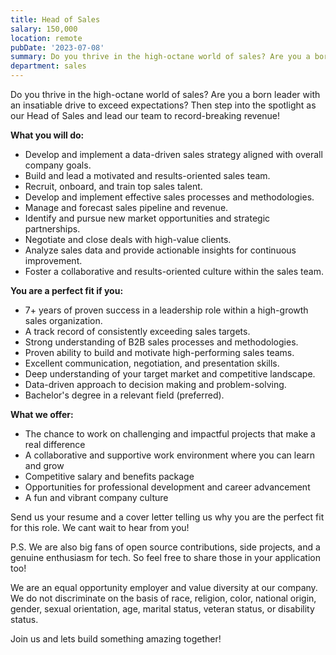 ```yaml
---
title: Head of Sales
salary: 150,000
location: remote
pubDate: '2023-07-08'
summary: Do you thrive in the high-octane world of sales? Are you a born leader with an insatiable drive to exceed expectations? Then step into the spotlight as our Head of Sales and lead our team to record-breaking revenue!
department: sales
---
```


Do you thrive in the high-octane world of sales? Are you a born leader with an insatiable drive to exceed expectations? Then step into the spotlight as our Head of Sales and lead our team to record-breaking revenue!

**What you will do:**

- Develop and implement a data-driven sales strategy aligned with overall company goals.
- Build and lead a motivated and results-oriented sales team.
- Recruit, onboard, and train top sales talent.
- Develop and implement effective sales processes and methodologies.
- Manage and forecast sales pipeline and revenue.
- Identify and pursue new market opportunities and strategic partnerships.
- Negotiate and close deals with high-value clients.
- Analyze sales data and provide actionable insights for continuous improvement.
- Foster a collaborative and results-oriented culture within the sales team.

**You are a perfect fit if you:**

- 7+ years of proven success in a leadership role within a high-growth sales organization.
- A track record of consistently exceeding sales targets.
- Strong understanding of B2B sales processes and methodologies.
- Proven ability to build and motivate high-performing sales teams.
- Excellent communication, negotiation, and presentation skills.
- Deep understanding of your target market and competitive landscape.
- Data-driven approach to decision making and problem-solving.
- Bachelor's degree in a relevant field (preferred).

**What we offer:**

- The chance to work on challenging and impactful projects that make a real difference
- A collaborative and supportive work environment where you can learn and grow
- Competitive salary and benefits package
- Opportunities for professional development and career advancement
- A fun and vibrant company culture

Send us your resume and a cover letter telling us why you are the perfect fit for this role. We cant wait to hear from you!

P.S. We are also big fans of open source contributions, side projects, and a genuine enthusiasm for tech. So feel free to share those in your application too!

We are an equal opportunity employer and value diversity at our company. We do not discriminate on the basis of race, religion, color, national origin, gender, sexual orientation, age, marital status, veteran status, or disability status.

Join us and lets build something amazing together!
